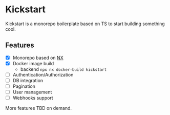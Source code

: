 # Kickstart

Kickstart is a monorepo boilerplate based on TS to start building something cool.

## Features

- [X] Monorepo based on [NX](https://nx.dev)
- [X] Docker image build
  - backend `npx nx docker-build kickstart`
- [ ] Authentication/Authorization
- [ ] DB integration
- [ ] Pagination
- [ ] User management
- [ ] Webhooks support

More features TBD on demand.
